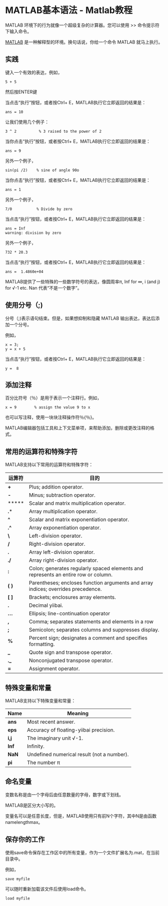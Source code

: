# MATLAB基本语法 - Matlab教程

MATLAB 环境下的行为就像一个超级复杂的计算器。您可以使用 &gt;&gt; 命令提示符下输入命令。

[MATLAB](http://www.yiibai.com/matlab) 是一种解释型的环境。换句话说，你给一个命令 MATLAB 就马上执行。

## 实践

键入一个有效的表达，例如，

```
5 + 5
```

然后按ENTER键

当点击“执行”按钮，或者按Ctrl+ E，MATLAB执行它立即返回的结果是：

```
ans = 10

```

让我们使用几个例子：

```
3 ^ 2	       % 3 raised to the power of 2
```

当你点击“执行”按钮，或者按Ctrl+ E，MATLAB执行它立即返回的结果是：

```
ans = 9

```

另外一个例子，

```
sin(pi /2)	  % sine of angle 90o

```

当你点击“执行”按钮，或者按Ctrl+ E，MATLAB执行它立即返回的结果是：

```
ans = 1

```

另外一个例子，

```
7/0		      % Divide by zero
```

当点击“执行”按钮，或者按Ctrl+ E，MATLAB执行它立即返回的结果是：

```
ans = Inf
warning: division by zero

```

另外一个例子，

```
732 * 20.3	
```

当点击“执行”按钮，或者按Ctrl+ E，MATLAB执行它立即返回的结果是：

```
ans =  1.4860e+04

```

MATLAB提供了一些特殊的一些数学符号的表达，像圆周率π, Inf for ∞, i (and j) for √-1 etc. Nan 代表“不是一个数字”。

## 使用分号（;)

分号（;)表示语句结束。但是，如果想抑制和隐藏 MATLAB 输出表达，表达后添加一个分号。

例如，

```
x = 3;
y = x + 5
```

当点击“执行”按钮，或者按Ctrl+ E，MATLAB执行它立即返回的结果是：

```
y =  8

```

## 添加注释

百分比符号（％）是用于表示一个注释行。例如，

```
x = 9	     % assign the value 9 to x
```

也可以写注释，使用一块块注释操作符％{％}。

MATLAB编辑器包括工具和上下文菜单项，来帮助添加，删除或更改注释的格式。

## 常用的运算符和特殊字符

MATLAB支持以下常用的运算符和特殊字符：

| 运算符 | 目的 |
| --- | --- |
| **+** | Plus; addition operator. |
| **-** | Minus; subtraction operator. |
| ***** | Scalar and matrix multiplication operator. |
| **.*** | Array multiplication operator. |
| **^** | Scalar and matrix exponentiation operator. |
| **.^** | Array exponentiation operator. |
| **\\** | Left-division operator. |
| **/** | Right-division operator. |
| **.** | Array left-division operator. |
| **./** | Array right-division operator. |
| **:** | Colon; generates regularly spaced elements and represents an entire row or column. |
| **( )** | Parentheses; encloses function arguments and array indices; overrides precedence. |
| **[ ]** | Brackets; enclosures array elements. |
| **.** | Decimal yiibai. |
| **…** | Ellipsis; line-continuation operator |
| **,** | Comma; separates statements and elements in a row |
| **;** | Semicolon; separates columns and suppresses display. |
| **%** | Percent sign; designates a comment and specifies formatting. |
| **_** | Quote sign and transpose operator. |
| **._** | Nonconjugated transpose operator. |
| **=** | Assignment operator. |

## 特殊变量和常量

MATLAB支持以下特殊变量和常量：

| Name | Meaning |
| --- | --- |
| **ans** | Most recent answer. |
| **eps** | Accuracy of floating-yiibai precision. |
| **i,j** | The imaginary unit √-1. |
| **Inf** | Infinity. |
| **NaN** | Undefined numerical result (not a number). |
| **pi** | The number π |

## 命名变量

变数名称是由一个字母后由任意数量的字母，数字或下划线。

MATLAB是区分大小写的。

变量名可以是任意长度，但是，MATLAB使用只有前N个字符，其中N是由函数namelengthmax。

## 保存你的工作

使用save命令保存在工作区中的所有变量，作为一个文件扩展名为.mat，在当前目录中。

例如，

```
save myfile
```

可以随时重新加载该文件后使用load命令。

```
load myfile
```


